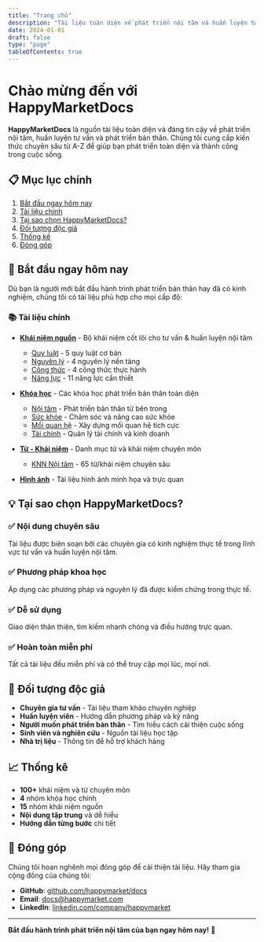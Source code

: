 ```yaml
---
title: "Trang chủ"
description: "Tài liệu toàn diện về phát triển nội tâm và huấn luyện tư vấn"
date: 2024-01-01
draft: false
type: "page"
tableOfContents: true
---
```


# Chào mừng đến với HappyMarketDocs

**HappyMarketDocs** là nguồn tài liệu toàn diện và đáng tin cậy về phát triển nội tâm, huấn luyện tư vấn và phát triển bản thân. Chúng tôi cung cấp kiến thức chuyên sâu từ A-Z để giúp bạn phát triển toàn diện và thành công trong cuộc sống.

## 📋 Mục lục chính

1. [Bắt đầu ngay hôm nay](#bắt-đầu-ngay-hôm-nay)
2. [Tài liệu chính](#tài-liệu-chính)
3. [Tại sao chọn HappyMarketDocs?](#tại-sao-chọn-happymarketdocs)
4. [Đối tượng độc giả](#đối-tượng-độc-giả)
5. [Thống kê](#thống-kê)
6. [Đóng góp](#đóng-góp)

## 🚀 Bắt đầu ngay hôm nay

Dù bạn là người mới bắt đầu hành trình phát triển bản thân hay đã có kinh nghiệm, chúng tôi có tài liệu phù hợp cho mọi cấp độ:

### 📚 Tài liệu chính

- **[Khái niệm nguồn](/khai-niem-nguon/)** - Bộ khái niệm cốt lõi cho tư vấn & huấn luyện nội tâm
  - [Quy luật](/khai-niem-nguon/quy-luật/) - 5 quy luật cơ bản
  - [Nguyên lý](/khai-niem-nguon/nguyên-lý/) - 4 nguyên lý nền tảng
  - [Công thức](/khai-niem-nguon/công-thức/) - 4 công thức thực hành
  - [Năng lực](/khai-niem-nguon/năng-lực/) - 11 năng lực cần thiết

- **[Khóa học](/khoa-hoc/)** - Các khóa học phát triển bản thân toàn diện
  - [Nội tâm](/khoa-hoc/noi-tam/) - Phát triển bản thân từ bên trong
  - [Sức khỏe](/khoa-hoc/suc-khoe/) - Chăm sóc và nâng cao sức khỏe
  - [Mối quan hệ](/khoa-hoc/moi-quan-he/) - Xây dựng mối quan hệ tích cực
  - [Tài chính](/khoa-hoc/tai-chinh/) - Quản lý tài chính và kinh doanh

- **[Từ - Khái niệm](/tu-khainiem/)** - Danh mục từ và khái niệm chuyên môn
  - [KNN Nội tâm](/tu-khainiem/knn-nội-tâm/) - 65 từ/khái niệm chuyên sâu

- **[Hình ảnh](/hinh/)** - Tài liệu hình ảnh minh họa và trực quan

## 💡 Tại sao chọn HappyMarketDocs?

### ✅ Nội dung chuyên sâu
Tài liệu được biên soạn bởi các chuyên gia có kinh nghiệm thực tế trong lĩnh vực tư vấn và huấn luyện nội tâm.

### ✅ Phương pháp khoa học
Áp dụng các phương pháp và nguyên lý đã được kiểm chứng trong thực tế.

### ✅ Dễ sử dụng
Giao diện thân thiện, tìm kiếm nhanh chóng và điều hướng trực quan.

### ✅ Hoàn toàn miễn phí
Tất cả tài liệu đều miễn phí và có thể truy cập mọi lúc, mọi nơi.

## 🎯 Đối tượng độc giả

- **Chuyên gia tư vấn** - Tài liệu tham khảo chuyên nghiệp
- **Huấn luyện viên** - Hướng dẫn phương pháp và kỹ năng
- **Người muốn phát triển bản thân** - Tìm hiểu cách cải thiện cuộc sống
- **Sinh viên và nghiên cứu** - Nguồn tài liệu học tập
- **Nhà trị liệu** - Thông tin để hỗ trợ khách hàng

## 📈 Thống kê

- **100+** khái niệm và từ chuyên môn
- **4** nhóm khóa học chính
- **15** nhóm khái niệm nguồn
- **Nội dung tập trung** và dễ hiểu
- **Hướng dẫn từng bước** chi tiết

## 🤝 Đóng góp

Chúng tôi hoan nghênh mọi đóng góp để cải thiện tài liệu. Hãy tham gia cộng đồng của chúng tôi:

- **GitHub**: [github.com/happymarket/docs](https://github.com/happymarket/docs)
- **Email**: docs@happymarket.com
- **LinkedIn**: [linkedin.com/company/happymarket](https://linkedin.com/company/happymarket)

---

**Bắt đầu hành trình phát triển nội tâm của bạn ngay hôm nay!** 🚀